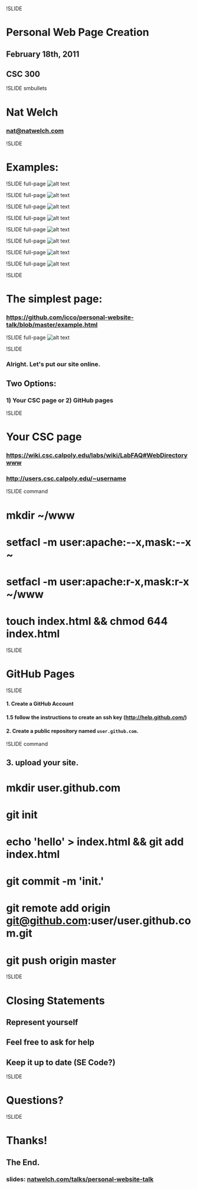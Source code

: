 !SLIDE
# Personal Web Page Creation
## February 18th, 2011
## CSC 300

!SLIDE smbullets
# Nat Welch
### <nat@natwelch.com>

!SLIDE
# Examples:

!SLIDE full-page
![alt text](dmpat.png "David Patierno")

!SLIDE full-page
![alt text](dm-code.png "David Patierno")

!SLIDE full-page
![alt text](natw.png "Nat Welch")

!SLIDE full-page
![alt text](natw-github.png "Nat Welch / Code")

!SLIDE full-page
![alt text](jeannie.png "Jeannie Nguyen")

!SLIDE full-page
![alt text](jeannie-prj.png "Jeannie Nguyen")

!SLIDE full-page
![alt text](hphan.png "Henry Phan")

!SLIDE full-page
![alt text](chrisg.png "Chris Gibson")

!SLIDE
# The simplest page:
### <https://github.com/icco/personal-website-talk/blob/master/example.html>

!SLIDE full-page
![alt text](example.png "example")

!SLIDE
### Alright. Let's put our site online.
## Two Options:
### 1) Your CSC page or 2) GitHub pages

!SLIDE
# Your CSC page
### <https://wiki.csc.calpoly.edu/labs/wiki/LabFAQ#WebDirectorywww>
### http://users.csc.calpoly.edu/~username

!SLIDE command
# mkdir ~/www
# setfacl -m user:apache:--x,mask:--x ~
# setfacl -m user:apache:r-x,mask:r-x ~/www
# touch index.html && chmod 644 index.html

!SLIDE
# GitHub Pages

!SLIDE 
#### 1. Create a GitHub Account
#### 1.5 follow the instructions to create an ssh key (<http://help.github.com/>)
#### 2. Create a public repository named `user.github.com`.

!SLIDE command
## 3. upload your site.
# mkdir user.github.com
# git init
# echo 'hello' > index.html && git add index.html
# git commit -m 'init.'
# git remote add origin git@github.com:user/user.github.com.git
# git push origin master

!SLIDE
# Closing Statements
## Represent yourself
## Feel free to ask for help
## Keep it up to date (SE Code?)

!SLIDE
# Questions?

!SLIDE
# Thanks!
## The End.
### slides: [natwelch.com/talks/personal-website-talk](http://natwelch.com/talks/personal-website-talk)

